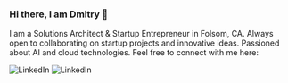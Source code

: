 ### Hi there, I am Dmitry 👋

I am a Solutions Architect & Startup Entrepreneur in Folsom, CA. Always open to collaborating on startup projects and innovative ideas. Passioned about AI and cloud technologies. Feel free to connect with me here:

![LinkedIn](https://img.shields.io/badge/linkedin-%230077B5.svg?style=for-the-badge&logo=linkedin&logoColor=white)
![LinkedIn](https://www.linkedin.com/in/yeskin/)

<!--
**dimonets/dimonets** is a ✨ _special_ ✨ repository because its `README.md` (this file) appears on your GitHub profile.

Here are some ideas to get you started:

- 🔭 I’m currently working on ...
- 🌱 I’m currently learning ...
- 👯 I’m looking to collaborate on ...
- 🤔 I’m looking for help with ...
- 💬 Ask me about ...
- 📫 How to reach me: ...
- 😄 Pronouns: ...
- ⚡ Fun fact: ...
-->
